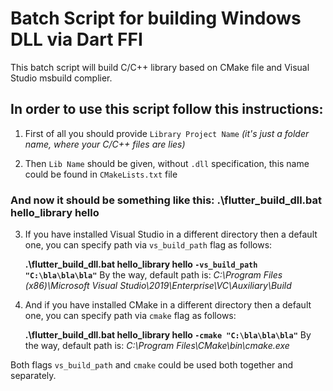 # Batch Script for building Windows DLL via Dart FFI

This batch script will build C/C++ library based on CMake file and Visual Studio msbuild complier.

## In order to use this script follow this instructions:

  1. First of all you should provide `Library Project Name` *(it's just a folder name, where your C/C++ files are lies)*

  2. Then `Lib Name` should be given, without `.dll` specification, this name could be found in `CMakeLists.txt` file

### And now it should be something like this: **.\flutter_build_dll.bat hello_library hello**

  3. If you have installed Visual Studio in a different directory then a default one, you can specify path via `vs_build_path` flag as follows:
  
      **.\flutter_build_dll.bat hello_library hello `-vs_build_path "C:\bla\bla\bla"`**
      By the way, default path is: *C:\Program Files (x86)\Microsoft Visual Studio\2019\Enterprise\VC\Auxiliary\Build*
      
  4. And if you have installed CMake in a different directory then a default one, you can specify path via `cmake` flag as follows:
  
      **.\flutter_build_dll.bat hello_library hello `-cmake "C:\bla\bla\bla"`**
      By the way, default path is: *C:\Program Files\CMake\bin\cmake.exe*
      
Both flags `vs_build_path` and `cmake` could be used both together and separately.
